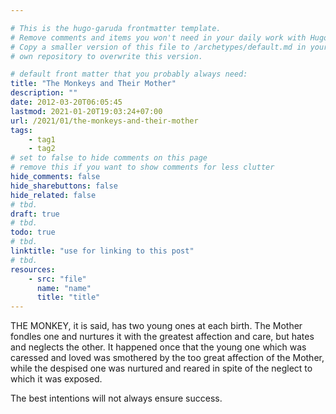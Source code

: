 ```yaml
---

# This is the hugo-garuda frontmatter template.
# Remove comments and items you won't need in your daily work with Hugo.
# Copy a smaller version of this file to /archetypes/default.md in your
# own repository to overwrite this version.

# default front matter that you probably always need:
title: "The Monkeys and Their Mother"
description: ""
date: 2012-03-20T06:05:45
lastmod: 2021-01-20T19:03:24+07:00
url: /2021/01/the-monkeys-and-their-mother
tags:
    - tag1
    - tag2
# set to false to hide comments on this page
# remove this if you want to show comments for less clutter
hide_comments: false
hide_sharebuttons: false
hide_related: false
# tbd.
draft: true
# tbd.
todo: true
# tbd.
linktitle: "use for linking to this post"
# tbd.
resources:
    - src: "file"
      name: "name"
      title: "title"
---
```

THE MONKEY, it is said, has two young ones at each birth. The Mother fondles one and nurtures it with the greatest affection and care, but hates and neglects the other. It happened once that the young one which was caressed and loved was smothered by the too great affection of the Mother, while the despised one was nurtured and reared in spite of the neglect to which it was exposed.

The best intentions will not always ensure success.
